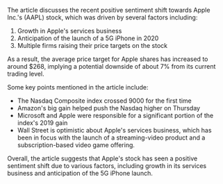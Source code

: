 The article discusses the recent positive sentiment shift towards Apple Inc.'s (AAPL) stock, which was driven by several factors including:

1. Growth in Apple's services business
2. Anticipation of the launch of a 5G iPhone in 2020
3. Multiple firms raising their price targets on the stock

As a result, the average price target for Apple shares has increased to around $268, implying a potential downside of about 7% from its current trading level.

Some key points mentioned in the article include:

* The Nasdaq Composite index crossed 9000 for the first time
* Amazon's big gain helped push the Nasdaq higher on Thursday
* Microsoft and Apple were responsible for a significant portion of the index's 2019 gain
* Wall Street is optimistic about Apple's services business, which has been in focus with the launch of a streaming-video product and a subscription-based video game offering.

Overall, the article suggests that Apple's stock has seen a positive sentiment shift due to various factors, including growth in its services business and anticipation of the 5G iPhone launch.